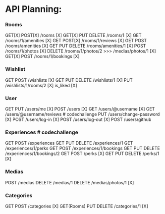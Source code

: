 # API Planning:

### Rooms

GET[X] POST[X] /rooms [X]
GET[X] PUT DELETE /rooms/1 [X]
GET /rooms/1/amenities [X]
GET POST[X] /rooms/1/reviews [X]
GET POST /rooms/amenities [X]
GET PUT DELETE /rooms/amenities/1 [X]
POST /rooms/1/photos [X]
DELETE /rooms/1/photos/2 >>> /medias/photos/1 [X]
GET[X] POST /rooms/1/bookings [X]

### Wishlist

GET POST /wishlists [X]
GET PUT DELETE /wishlists/1 [X]
PUT /wishlists/1/rooms/2 [X]
is_liked [X]

### User

GET PUT /users/me [X]
POST /users [X]
GET /users/@username [X]
GET /users/@username/reviews # codechallenge
PUT /users/change-password [X]
POST /users/log-in [X]
POST /users/log-out [X]
POST /users/github

### Experiences # codechallenge

GET POST /experiences
GET PUT DELETE /experiences/1
GET /experiences/1/perks
GET POST /experiences/1/bookings
GET PUT DELETE /experiences/1/bookings/2
GET POST /perks [X]
GET PUT DELETE /perks/1 [X]

### Medias

POST /medias
DELETE /medias/1
DELETE /medias/photos/1 [X]

### Categories

GET POST /categories [X]
GET(Rooms) PUT DELETE /categories/1 [X]
